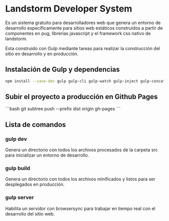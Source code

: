 # Landstorm Developer System

Es un sistema gratuito para desarrolladores web que genera un entorno de desarrollo específicamente para sitios web estáticos construidos a partir de componentes en pug, librerías javascript y el framework css nativo de landstorm.

Esta construido con Gulp mediante tareas para realizar la construcción del sitio en desarrollo y en producción.


## Instalación de Gulp y dependencias

```bash
npm install --save-dev gulp gulp-cli gulp-watch gulp-inject gulp-concat gulp-clean gulp-ext-replace gulp-htmlmin gulp-pug gulp-sass gulp-clean-css gulp-purgecss gulp-autoprefixer gulp-uglify gulp-imagemin gulp-sitemap gulp-gh-pages critical node-sass browser-sync imagemin-webp
```

## Subir el proyecto a producción en Github Pages
´´´bash
git subtree push --prefix dist origin gh-pages
´´´

## Lista de comandos
### gulp dev
Genera un directorio con todos los archivos procesados de la carpeta src para inicializar un entorno de desarrollo.

### gulp build
Genera un directorio con todos los archivos minificados y listos para ser desplegados en producción.

### gulp server
Habilita un servidor con browsersync para trabajar en tiempo real con el desarrollo del sitio web.